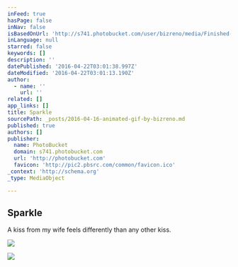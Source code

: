 ```yaml
---
inFeed: true
hasPage: false
inNav: false
isBasedOnUrl: 'http://s741.photobucket.com/user/bizreno/media/Finished-2_zps2638a77b.gif.html?sort=3&o=2'
inLanguage: null
starred: false
keywords: []
description: ''
datePublished: '2016-04-22T03:01:38.997Z'
dateModified: '2016-04-22T03:01:13.190Z'
author:
  - name: ''
    url: ''
related: []
app_links: []
title: Sparkle
sourcePath: _posts/2016-04-16-animated-gif-by-bizreno.md
published: true
authors: []
publisher:
  name: PhotoBucket
  domain: s741.photobucket.com
  url: 'http://photobucket.com'
  favicon: 'http://pic2.pbsrc.com/common/favicon.ico'
_context: 'http://schema.org'
_type: MediaObject

---
```

<article style=""><h1>Sparkle</h1><p>A kiss from my wife feels differently than any other kiss.</p><img src="https://s3-us-west-2.amazonaws.com/the-grid-img/p/8182ea551fa680f50c9ccbddda86ad56b3101fc0.gif" /></article>

![](https://the-grid-user-content.s3-us-west-2.amazonaws.com/fb1421c5-e9cb-4c7f-a2a9-6ed5b3bf592e.jpg)